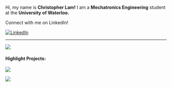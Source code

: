 Hi, my name is **Christopher Lam!** I am a **Mechatronics Engineering** student at the **University of Waterloo.**

Connect with me on LinkedIn!

<a href="https://www.linkedin.com/in/christopher-lam-1a69421a7/">![LinkedIn](https://img.shields.io/badge/Christopher_Lam-%231DA1F2.svg?style=for-the-badge&logo=LinkedIn&logoColor=white)</a>

***

<img align="center" src="https://github-readme-stats-git-masterrstaa-rickstaa.vercel.app/api?username=christopherlam888&show_icons=true&hide_border=true&hide_rank=true" />

#### Highlight Projects:

<p align="left">
  <a href="https://github.com/christopherlam888/produce-palate">
    <img src="https://github-readme-stats-git-masterrstaa-rickstaa.vercel.app/api/pin/?username=christopherlam888&repo=produce-palate" />
  </a>
</p>

<p align="left">
  <a href="https://github.com/olivia-yong/htn2023">
    <img src="https://github-readme-stats-git-masterrstaa-rickstaa.vercel.app/api/pin/?username=olivia-yong&repo=htn2023" />
  </a>
</p>
